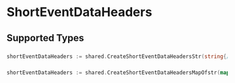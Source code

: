# ShortEventDataHeaders


## Supported Types

### 

```go
shortEventDataHeaders := shared.CreateShortEventDataHeadersStr(string{/* values here */})
```

### 

```go
shortEventDataHeaders := shared.CreateShortEventDataHeadersMapOfstr(map[string]string{/* values here */})
```

